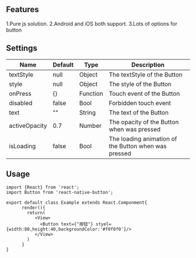 ## Features
1.Pure js solution.
2.Android and iOS both support.
3.Lots of options for button

## Settings
Name          |  Default                        |      Type           |  Description
--------------|---------------------------------|---------------------|-------------------
textStyle     |  null                           |   Object            |  The textStyle  of the Button
style         |  null                           |   Object            |  The style of the Button
onPress       |  {}                             |   Function          |  Touch event of the Button
disabled      |  false                          |   Bool              |  Forbidden touch event
text          |  ""                             |   String            |  The text of the Button
activeOpacity |  0.7                            |   Number            |  The opacity of the Button when was pressed
isLoading     |  false                          |   Bool              |  The loading animation of the Button when was pressed


## Usage
```
import {React} from 'react';
import Button from 'react-native-button';

export default class Example extends React.Componment{
      render(){
      	return(
           <View>
             <Button text={"按钮"} styel={width:80,height:40,backgroundColor:'#f0f0f0'}/>
           </View>
      	)
      }
}